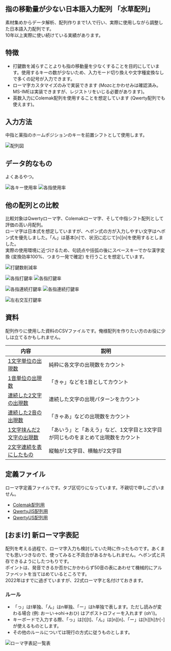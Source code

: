 ## 指の移動量が少ない日本語入力配列 「水草配列」
素材集めからデータ解析、配列作りまで1人で行い、実際に使用しながら調整した日本語入力配列です。  
10年以上実際に使い続けている実績があります。

## 特徴
- 打鍵数を減らすことよりも指の移動量を少なくすることを目的にしています。使用するキーの数が少ないため、入力モード切り換えや文字種変換なしで多くの記号が入力できます。
- ローマ字カスタマイズのみで実装できます (Mozcとかわせみは確認済み。MS-IMEは実装できますが、レジストリをいじる必要があります)。
- 英数入力にColemak配列を使用することを想定しています (Qwerty配列でも使えます)。

## 入力方法
中指と薬指のホームポジションのキーを前置シフトとして使用します。

![配列図](./images/hairetu.png)

## データ的なもの
よくあるやつ。

![各キー使用率](./images/siyouritu_key.png) ![各指使用率](./images/siyouritu_yubi.png)

## 他の配列との比較
比較対象はQwertyローマ字、Colemakローマ字、そして中指シフト配列として評価の高い月配列。  
ローマ字は日本式を想定していますが、ヘボン式の方が入力しやすい文字はヘボン式を優先しました。「ん」は基本[n]で、状況に応じて[n][n]を使用するとしました。  
実際の使用環境に近づけるため、句読点や括弧の後にスペースキーでかな漢字変換 (変換効率100%、つまり一発で確定) を行うことを想定しています。

![打鍵数削減率](./images/hikaku_daken.png)

![各指打鍵率](./images/hikaku_daken_yubi0.png)
![各指打鍵率](./images/hikaku_daken_yubi1.png)

![各指連続打鍵率](./images/hikaku_daken_renzoku0.png)
![各指連続打鍵率](./images/hikaku_daken_renzoku1.png)

![左右交互打鍵率](./images/hikaku_daken_kougo.png)

## 資料
配列作りに使用した資料のCSVファイルです。俺様配列を作りたい方のお役に少しは立てるかもしれません。

| 内容 | 説明 |
|---|---|
| [1文字単位の出現数](./data/list_1mozi.csv) | 純粋に各文字の出現数をカウント |
| [1音単位の出現数](./data/list_1on.csv) | 「きゃ」などを1音としてカウント |
| [連続した2文字の出現数](./data/list_2mozi_renzoku.csv) | 連続した文字の出現パターンをカウント |
| [連続した2音の出現数](./data/list_2on_renzoku.csv) | 「きゃあ」などの出現数をカウント |
| [1文字挟んだ2文字の出現数](./data/list_2mozi_1tutobasi.csv) | 「あいう」と「あえう」など、1文字目と3文字目が同じものをまとめて出現数をカウント |
| [2文字連続を表にしたもの](./data/table_2mozi_renzoku.csv) | 縦軸が1文字目、横軸が2文字目 |

## 定義ファイル
ローマ字定義ファイルです。タブ区切りになっています。不親切で申しございません。

- [Colemak配列用](./data/MizukusaForColemak.txt)
- [QwertyJIS配列用](./data/MizukusaForQwertyJIS.txt)
- [QwertyUS配列用](./data/MizukusaForQwertyUS.txt)

## [おまけ] 新ローマ字表記
配列を考える過程で、ローマ字入力も検討していた時に作ったものです。あくまでも思いつきなので、使ってみると不具合があるかもしれません。ヘボン式と共存できるようにしたつもりです。  
ポイントは、発音できるか否かにかかわらず50音の表にあわせて機械的にアルファベットを当てはめているところです。  
2022年はすでに過ぎていますが、22式ローマ字と名付けておきます。

### ルール
- 「っ」はt単独、「ん」はn単独、「ー」はh単独で表します。ただし読みが変わる場合 (例: おーい→ohi→おひ) はアポストロフィーを入れます (oh'i)。
- キーボードで入力する際、「っ」は[t][t]、「ん」は[n][n]、「ー」は[h][h]か[-]が使えるものとします。
- その他のルールについては現行の方式に従うものとします。

![ローマ字表記一覧表](./images/22siki_romazi.png)
